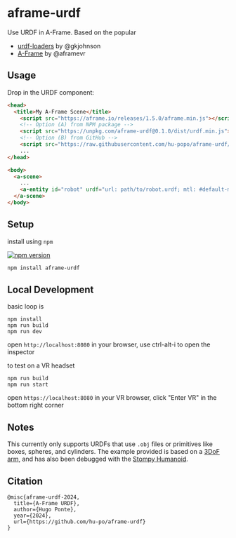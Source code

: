 # aframe-urdf

Use URDF in A-Frame. Based on the popular 

- [urdf-loaders](https://github.com/gkjohnson/urdf-loaders) by @gkjohnson
- [A-Frame](https://aframe.io) by @aframevr

## Usage

Drop in the URDF component:

```html
<head>
  <title>My A-Frame Scene</title>
    <script src="https://aframe.io/releases/1.5.0/aframe.min.js"></script>
    <!-- Option (A) from NPM package -->
    <script src="https://unpkg.com/aframe-urdf@0.1.0/dist/urdf.min.js"></script>
    <!-- Option (B) from GitHub -->
    <script src="https://raw.githubusercontent.com/hu-popo/aframe-urdf/main/dist/urdf.min.js"></script>
    ...
</head>

<body>
  <a-scene>
    ...
    <a-entity id="robot" urdf="url: path/to/robot.urdf; mtl: #default-mtl"></a-entity>
  </a-scene>
</body>
```

## Setup

install using `npm`

[![npm version](https://img.shields.io/npm/v/aframe-urdf.svg?style=flat-square)](https://www.npmjs.com/package/aframe-urdf)

```sh
npm install aframe-urdf
```

## Local Development

basic loop is

```
npm install
npm run build
npm run dev
```

open `http://localhost:8080` in your browser, use ctrl-alt-i to open the inspector

to test on a VR headset

```
npm run build
npm run start
```

open `https://localhost:8080` in your VR browser, click "Enter VR" in the bottom right corner

## Notes

This currently only supports URDFs that use `.obj` files or primitives like boxes, spheres, and cylinders. The example provided is based on a [3DoF arm](https://spart.readthedocs.io/en/latest/_images/SC_3DoF.png), and has also been debugged with the [Stompy Humanoid](https://kscale.dev/).

## Citation

```
@misc{aframe-urdf-2024,
  title={A-Frame URDF},
  author={Hugo Ponte},
  year={2024},
  url={https://github.com/hu-po/aframe-urdf}
}
```